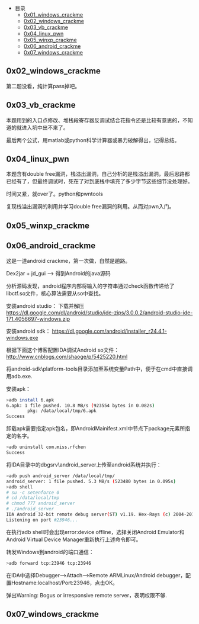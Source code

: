 * 目录
  * [0x01_windows_crackme](https://github.com/walkerfuz/writeups/blob/master/2017/06/kanxue_ctf_2017_writeups_0x01.md)
  * [0x02_windows_crackme]()
  * [0x03_vb_crackme]()
  * [0x04_linux_pwn]()
  * [0x05_winxp_crackme]()
  * [0x06_android_crackme]()
  * [0x07_windows_crackme](https://github.com/walkerfuz/writeups/blob/master/2017/06/kanxue_ctf_2017_writeups_0x07.md)

## 0x02_windows_crackme
第二题没看，纯计算pass掉吧。

## 0x03_vb_crackme

本题用到的入口点修改、堆栈段寄存器反调试结合花指令还是比较有意思的，不知道的就进入坑中出不来了。 

最后两个公式，用matlab或python科学计算器或暴力破解得出，记得总结。


## 0x04_linux_pwn

本题含有double free漏洞，栈溢出漏洞，自己分析的是栈溢出漏洞，最后思路都已经有了，但最终调试时，死在了对到底栈中填充了多少字节这些细节没处理好。

时间又紧，就over了。python和pwntools

复现栈溢出漏洞的利用并学习double free漏洞的利用。从而对pwn入门。


## 0x05_winxp_crackme


## 0x06_android_crackme

这是一道android crackme，第一次做，自然是趟路。

Dex2jar + jd_gui  --> 得到Android的java源码

分析源码发现，android程序内部将输入的字符串通过check函数传递给了libctf.so文件，核心算法需要从so中查找。

安装android studio：
下载并解压
https://dl.google.com/dl/android/studio/ide-zips/3.0.0.2/android-studio-ide-171.4056697-windows.zip

安装android sdk：
https://dl.google.com/android/installer_r24.4.1-windows.exe

根据下面这个博客配置IDA调试Android so文件：
http://www.cnblogs.com/shaoge/p/5425220.html

将android-sdk\platform-tools目录添加至系统变量Path中，便于在cmd中直接调用adb.exe.

安装apk：

```bash
>adb install 6.apk
6.apk: 1 file pushed. 10.8 MB/s (923554 bytes in 0.082s)
        pkg: /data/local/tmp/6.apk
Success
```

卸载apk需要指定apk包名，即AndroidMainifest.xml中<manifest>节点下package元素所指定的名字。

```bash
>adb uninstall com.miss.rfchen
Success
```

将IDA目录中的dbgsrv\android_server上传至android系统并执行：

```bash
>adb push android_server /data/local/tmp/
android_server: 1 file pushed. 5.3 MB/s (523480 bytes in 0.095s)
>adb shell
# su -c setenforce 0
# cd /data/local/tmp
# chmod 777 android_server                                                       <
# ./android_server
IDA Android 32-bit remote debug server(ST) v1.19. Hex-Rays (c) 2004-2015
Listening on port #23946...
```
在执行adb shell时会出现error:device offline，选择关闭Android Emulator和Android Virtual Device Manager重新执行上述命令即可。

转发Windows到android的端口通信：
```bash
>adb forward tcp:23946 tcp:23946
```

在IDA中选择Debugger-->Attach-->Remote ARMLinux/Android debugger，配置Hostname:localhost/Port:23946，点击OK。

弹出Warning: Bogus or irresponsive remote server，表明权限不够.


## 0x07_windows_crackme

